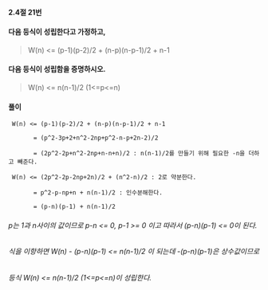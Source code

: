 #### 2.4절 21번
#### 다음 등식이 성립한다고 가정하고,
> W(n) <= (p-1)(p-2)/2 + (n-p)(n-p-1)/2 + n-1
#### 다음 등식이 성립함을 증명하시오.
> W(n) <= n(n-1)/2 (1<=p<=n)

#### 풀이
     W(n) <= (p-1)(p-2)/2 + (n-p)(n-p-1)/2 + n-1
     
           = (p^2-3p+2+n^2-2np+p^2-n-p+2n-2)/2
           
           = (2p^2-2p+n^2-2np+n-n+n)/2 : n(n-1)/2를 만들기 위해 필요한 -n을 더하고 빼준다.
           
     W(n) <= (2p^2-2p-2np+2n)/2 + (n^2-n)/2 : 2로 약분한다.
     
           = p^2-p-np+n + n(n-1)/2 : 인수분해한다.
          
           = (p-n)(p-1) + n(n-1)/2
           
###### p는 1과 n사이의 값이므로 p-n <= 0, p-1 >= 0 이고 따라서 (p-n)(p-1) <= 0이 된다.
###### 식을 이항하면 W(n) - (p-n)(p-1) <= n(n-1)/2 이 되는데 -(p-n)(p-1)은 상수값이므로
###### 등식 W(n) <= n(n-1)/2 (1<=p<=n)이 성립한다.
                       
